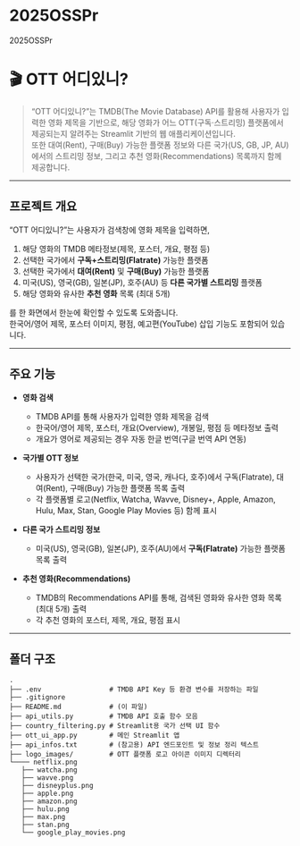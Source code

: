 # 2025OSSPr
2025OSSPr
# 🎬 OTT 어디있니?

> “OTT 어디있니?”는 TMDB(The Movie Database) API를 활용해 사용자가 입력한 영화 제목을 기반으로, 해당 영화가 어느 OTT(구독·스트리밍) 플랫폼에서 제공되는지 알려주는 Streamlit  기반의 웹 애플리케이션입니다.  
> 또한 대여(Rent), 구매(Buy) 가능한 플랫폼 정보와 다른 국가(US, GB, JP, AU)에서의 스트리밍 정보, 그리고 추천 영화(Recommendations) 목록까지 함께 제공합니다.

---

## 프로젝트 개요

“OTT 어디있니?”는 사용자가 검색창에 영화 제목을 입력하면,  
1. 해당 영화의 TMDB 메타정보(제목, 포스터, 개요, 평점 등)  
2. 선택한 국가에서 **구독+스트리밍(Flatrate)** 가능한 플랫폼  
3. 선택한 국가에서 **대여(Rent)** 및 **구매(Buy)** 가능한 플랫폼  
4. 미국(US), 영국(GB), 일본(JP), 호주(AU) 등 **다른 국가별 스트리밍** 플랫폼  
5. 해당 영화와 유사한 **추천 영화** 목록 (최대 5개)  

를 한 화면에서 한눈에 확인할 수 있도록 도와줍니다.  
한국어/영어 제목, 포스터 이미지, 평점, 예고편(YouTube) 삽입 기능도 포함되어 있습니다.

---

## 주요 기능

- **영화 검색**  
  - TMDB API를 통해 사용자가 입력한 영화 제목을 검색  
  - 한국어/영어 제목, 포스터, 개요(Overview), 개봉일, 평점 등 메타정보 출력  
  - 개요가 영어로 제공되는 경우 자동 한글 번역(구글 번역 API 연동)  

- **국가별 OTT 정보**  
  - 사용자가 선택한 국가(한국, 미국, 영국, 캐나다, 호주)에서 구독(Flatrate), 대여(Rent), 구매(Buy) 가능한 플랫폼 목록 출력  
  - 각 플랫폼별 로고(Netflix, Watcha, Wavve, Disney+, Apple, Amazon, Hulu, Max, Stan, Google Play Movies 등) 함께 표시  

- **다른 국가 스트리밍 정보**  
  - 미국(US), 영국(GB), 일본(JP), 호주(AU)에서 **구독(Flatrate)** 가능한 플랫폼 목록 출력  

- **추천 영화(Recommendations)**  
  - TMDB의 Recommendations API를 통해, 검색된 영화와 유사한 영화 목록(최대 5개) 출력  
  - 각 추천 영화의 포스터, 제목, 개요, 평점 표시  

---

## 폴더 구조

```text
.
├── .env                 # TMDB API Key 등 환경 변수를 저장하는 파일
├── .gitignore
├── README.md            # (이 파일)
├── api_utils.py         # TMDB API 호출 함수 모음
├── country_filtering.py # Streamlit용 국가 선택 UI 함수
├── ott_ui_app.py        # 메인 Streamlit 앱
├── api_infos.txt        # (참고용) API 엔드포인트 및 정보 정리 텍스트
├── logo_images/         # OTT 플랫폼 로고 아이콘 이미지 디렉터리
└──── netflix.png
   ├── watcha.png
   ├── wavve.png
   ├── disneyplus.png
   ├── apple.png
   ├── amazon.png
   ├── hulu.png
   ├── max.png
   ├── stan.png
   └── google_play_movies.png

